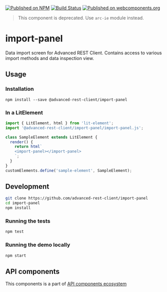 [![Published on NPM](https://img.shields.io/npm/v/@advanced-rest-client/import-panel.svg)](https://www.npmjs.com/package/@advanced-rest-client/import-panel)
[![Build Status](https://travis-ci.org/advanced-rest-client/import-panel.svg?branch=stage)](https://travis-ci.org/advanced-rest-client/import-panel)
[![Published on webcomponents.org](https://img.shields.io/badge/webcomponents.org-published-blue.svg)](https://www.webcomponents.org/element/advanced-rest-client/import-panel)

> This component is deprecated. Use `arc-ie` module instead.

# import-panel

Data import screen for Advanced REST Client.
Contains access to various import methods and data inspection view.


## Usage

### Installation
```
npm install --save @advanced-rest-client/import-panel
```

### In a LitElement

```js
import { LitElement, html } from 'lit-element';
import '@advanced-rest-client/import-panel/import-panel.js';

class SampleElement extends LitElement {
  render() {
    return html`
    <import-panel></import-panel>
    `;
  }
}
customElements.define('sample-element', SampleElement);
```

## Development

```sh
git clone https://github.com/advanced-rest-client/import-panel
cd import-panel
npm install
```

### Running the tests

```sh
npm test
```

### Running the demo locally

```sh
npm start
```

## API components

This components is a part of [API components ecosystem](https://elements.advancedrestclient.com/)
